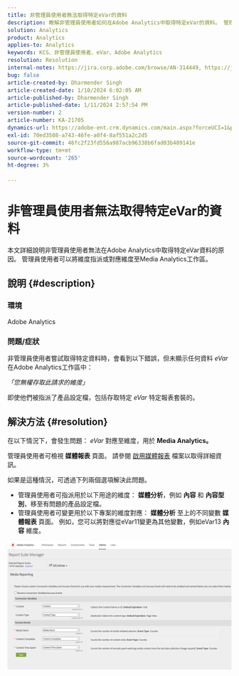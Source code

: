 ```yaml
---
title: 非管理員使用者無法取得特定eVar的資料
description: 瞭解非管理員使用者如何在Adobe Analytics中取得特定eVar的資料。 管理員使用者可將維度指派或對應至Media Analytics工作區。
solution: Analytics
product: Analytics
applies-to: Analytics
keywords: KCS、非管理員使用者、eVar、Adobe Analytics
resolution: Resolution
internal-notes: https://jira.corp.adobe.com/browse/AN-314449, https://jira.corp.adobe.com/browse/AN-288651
bug: false
article-created-by: Dharmender Singh
article-created-date: 1/10/2024 6:02:05 AM
article-published-by: Dharmender Singh
article-published-date: 1/11/2024 2:57:54 PM
version-number: 2
article-number: KA-21705
dynamics-url: https://adobe-ent.crm.dynamics.com/main.aspx?forceUCI=1&pagetype=entityrecord&etn=knowledgearticle&id=f33c4ac5-7daf-ee11-a569-6045bd0065b6
exl-id: 70ed3508-a743-46fe-a0f4-8af551a2c2d5
source-git-commit: 46fc2f23fd556a987acb96338b6fad03b489141e
workflow-type: tm+mt
source-wordcount: '265'
ht-degree: 3%

---
```


# 非管理員使用者無法取得特定eVar的資料


本文詳細說明非管理員使用者無法在Adobe Analytics中取得特定eVar資料的原因。 管理員使用者可以將維度指派或對應維度至Media Analytics工作區。

## 說明 {#description}


### <b>環境</b>

Adobe Analytics

### <b>問題/症狀</b>

非管理員使用者嘗試取得特定資料時，會看到以下錯誤，但未顯示任何資料 *eVar* 在Adobe Analytics工作區中：

*「您無權存取此請求的維度」*

即使他們被指派了產品設定檔，包括存取特定 *eVar* 特定報表套裝的。


## 解決方法 {#resolution}


在以下情況下，會發生問題： *eVar* 對應至維度，用於 <b>Media Analytics。 </b>

管理員使用者可檢視 <b>媒體報表</b> 頁面。 請參閱 [啟用媒體報表](https://experienceleague.adobe.com/docs/media-analytics/using/media-reports/media-reports-enable.html?lang=zh-Hant) 檔案以取得詳細資訊。

如果是這種情況，可透過下列兩個選項解決此問題。

- 管理員使用者可指派用於以下用途的維度： <b>媒體分析</b>，例如 <b>內容</b> 和 <b>內容型別</b>，移至有問題的產品設定檔。
- 管理員使用者可變更用於以下專案的維度對應： <b>媒體分析</b> 至上的不同變數 <b>媒體報表</b> 頁面。 例如，您可以將對應從eVar11變更為其他變數，例如eVar13 <b>內容</b> 維度。


![](assets/c3c48629-06e0-ed11-a7c7-6045bd006e5a.png)
